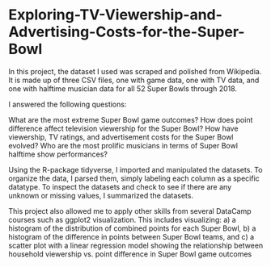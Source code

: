 # Exploring-TV-Viewership-and-Advertising-Costs-for-the-Super-Bowl

In this project, the dataset I used was scraped and polished from Wikipedia. It is made up of three CSV files, one with game data, one with TV data, and one with halftime musician data for all 52 Super Bowls through 2018.

I answered the following questions: 

What are the most extreme Super Bowl game outcomes?
How does point difference affect television viewership for the Super Bowl?
How have viewership, TV ratings, and advertisement costs for the Super Bowl evolved?
Who are the most prolific musicians in terms of Super Bowl halftime show performances?

Using the R-package tidyverse,  I imported and manipulated the datasets. To organize the data, I parsed them, simply labeling each column as a specific datatype. To inspect the datasets and check to see if there are any unknown or missing values, I summarized the datasets. 

This project also allowed me to apply other skills from several DataCamp courses such as ggplot2 visualization. This includes visualizing: a) a histogram of the distribution of combined points for each Super Bowl, b) a histogram of the difference in points between Super Bowl teams, and c) a scatter plot with a linear regression model showing the relationship between household viewership vs. point difference in Super Bowl game outcomes
